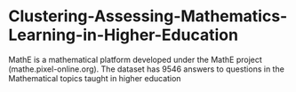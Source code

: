 # Clustering-Assessing-Mathematics-Learning-in-Higher-Education
MathE is a mathematical platform developed under the MathE project (mathe.pixel-online.org). The dataset has 9546 answers to questions in the Mathematical topics taught in higher education
